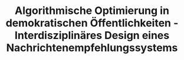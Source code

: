 ---
id: "interdisz-nes" # nochmal überlegen
method: "Seminar"
institution: "Fakultät für Wirtschafts- und Sozialwissenschaften"
title: "Algorithmische Optimierung in demokratischen Öffentlichkeiten - Interdisziplinäres Design eines Nachrichtenempfehlungssystems"
title_project: 
title_short: "Interdisziplinäres NES"
period: "Apr 22 ­­- Mar 23 (12 months)"
foerderlinie: "Fachspezifische Data Literacy"
round: "1"
filter: "1"
lecture2go:
uhh_url: "https://www.hcl.uni-hamburg.de/ddlitlab/data-literacy-lehrlabor/erste-foerderrunde/08-interdisz-nes.html"
contributors: "Laura Laugwitz, Nadja Schaetz"
quote: "Politische Aushandlungsprozesse finden in demokratischen Öffentlichkeiten unter anderem über journalistische Strukturen statt. Redaktionelle Normen spielen für die Distribution von Nachrichten eine wichtige Rolle, wenngleich sie durch die Digitalisierungsprozesse vermehrt automatisiert stattfindet."
text: |
    ## Ausrichtung des Seminars

    Das Seminar richtete sich an Studierende der Kommunikationswissenschaft und der Informatik. Dabei ergänzten sich die kommunikationswissenschaftlichen und technischen Perspektiven der Studierenden. Neben den unterschiedlichen Perspektiven auf den Umgang mit Daten bringen die beiden Fachdisziplinen auch unterschiedliche Lernsozialisationen mit. Informatikstudierende lernen zumeist lösungs- und ergebnisorientiert, während Studierende der Sozialwissenschaften eher an komplexen Kontexten und Strukturen ansetzen und aus diesen Konsequenzen für Individuen und Gesellschaft herleiten. Diese unterschiedlichen Lernsozialisationen stellen eine Herausforderung für interdisziplinäres Lernen dar, zeigen aber auch die Notwendigkeit interdisziplinärer Projekte auf. Durch den Austausch konnten Datenpraktiken des eigenen Faches kritisch reflektiert werden. Inhaltlich wurden kommunikationswissenschaftliche Erklärungen für Mediennutzung und -wirkung behandelt, aber auch anwendungsspezifische, technische Herausforderungen betrachtet.

    Die Sitzungen des Seminars wurden in vier Themenblöcke unterteilt: Datenbasis Artikel, Datenbasis Userverhalten, Empfehlungslogiken sowie Distribution und Darstellung. Jeder dieser Themenblöcke bestand aus je einer Sitzung zu den spezifischen Perspektiven der Informatik und Kommunikationswissenschaft. In jeweils einer dritten Sitzung wurden diese Perspektiven zusammengeführt und auf die Praxis übertragen.

    ## Rückblick und Ergebnisse

    Studierende im Lehrprojekt verstehen nun die Funktionen eines Nachrichtenempfehlungssystems. Auch nicht‐technische Studierende konnten Kenntnisse im Umgang mit unstrukturierten Textdaten und Verhaltensdaten auf Nachrichtenwebseiten erlangen. Studierende verstehen ebenfalls die Rolle von Nachrichtenempfehlungssystemen in demokratischen Gesellschaften. Die Auseinandersetzung mit diesen Themen erfolgte größtenteils über theoretische und empirische Texte aus der Kommunikationswissenschaft, aber auch kritische Beiträge aus anderen sozialwissenschaftlichen Disziplinen trugen dazu bei. Durch kontinuierlichen Austausch untereinander und mit den Lehrenden sind die Studierenden nun in der Lage, unterschiedliche Forschungsperspektiven auf das Thema zu vereinen. Darüber hinaus entwickelten die Studierenden mithilfe von Wireframes in Kleingruppen Prototypen für ein Nachrichtenempfehlungssystem. Hier konnten sie ihr Wissen in Praxis umsetzen, und dabei auch eine Form von Konzeptionierung kennenlernen, die vor allem in der Kommunikationswissenschaft selten vermittelt wird. Gerade im Kontext der wachsenden technischen Anforderungen an Berufe im Journalismus sind dies Fähigkeiten, mit denen sich die Studierenden während und nach dem Studienabschluss hervorheben können. Durch den interdisziplinären Austausch über das Semester hinweg, haben die Studierenden auch ein besseres Verständnis für Epistemologien und Vokabular ihrer eigenen und anderer Fächer erlangt.

    Projektbasiertes Lernen, in dem Studierende ein Problem aus der realen Welt lösen sollen, zum Beispiel die Entwicklung eines Nachrichtenempfehlungssystems, konnte den Studierenden helfen, kritisches Denken und Fähigkeiten zur Problemlösung zu entwickeln und praktische Erfahrungen in diesen Bereich zu sammeln. Dieses Format soll für zukünftige Kurse verwendet werden, um Studierenden die Breite von Problemlösungen zu diesen Projekten aufzuzeigen.

    ## Tipps von Lehrenden für Lehrende

    Aktivitäten wie Diskussionen, Gruppenarbeit, Expert*innen‐Interviews und Warm‐Ups haben sich bewährt. Hybrider Unterricht als Format ist hilfreich, um Studierenden das Lernen in unterschiedlichen Lebensrealitätten zu ermöglichen. Außerdem wird der Einsatz von Co‐Teaching empfohlen, damit Lehrkräfte selbst direkt von der Praxis anderer protieren können. Innerhalb der Lehrveranstaltungen bieten sich sowohl digitale als auch analoge Werkzeuge (Quizzes, Flipcharts, Tafelbilder, Diskussionsdokumente, ...) an, um Gruppenarbeiten und Dikussionen strukturiert zu begleiten.

image: "https://www.hcl.uni-hamburg.de/18800260/projektfoto-f909d2a4a17833c89da277bd27e648b327a6bedb.jpg"
image_credit: "Gül Isik / pexels"
link_external:
stine: "WiSe 2022/23:  Seminar https://www.stine.uni-hamburg.de/scripts/mgrqispi.dll?APPNAME=CampusNet&PRGNAME=COURSEDETAILS&ARGUMENTS=-N000000000000001,-N000605,-N0,-N383163373165921,-N383163373139922,-N0,-N0,-N3,-A3WPCHSKMRf5mRgRUYqoz7fwexqaZmSLExdZYWM5T3uHBHByAYSA8fj5gRdewmN6QvNPzcQp6RDFZPBooWQoKfNP7CuDNPqWLmzUzOImqPYwYfDZExqHaQuLMed9-vYG3ff5BeuaACfwlxqo3cdovmQ53efmZvuWsPBwzcqLNYWRXHu7ZvzHmeMRQcWKlOYHaHMPPHDm37ZPxWzGAYSaNCuPl7tZjHq5QmB7NRSR8xqAFxg55CfN-v-n6fjmeHzUIQj5EVooKHzPEeWp6OZHvcdmAWUPucU5eOSHvcgLlYfftWQHTQSeF7dGwvzWTcBLjOIWPcBNAWZLMcolZ4Mm0QDHafjKEx-5U7gHHWYndPSmTQQoavqa9PNWUPYZfWfANfDKjvZeZxqGvVNoAHWUL4MRmPdoYxdLgHqcj4YPkejmPfIpMxdAhvMPLQW5NOoHU3omWcfLjOfNNvMRYmuaFQzm7PgiwfZmzOSRNVUHefMoyrqw67QpExUWg7uLWmoHSOZVtRqHtvUeZcjLFPYP73SAUHjRUOYoXOYatxfwXQBwzR-DFWNVFcB6kQNNtHBLvVYAWvdGfR-mNxZpVRDPkRfD64foBrMmj3YKTRqZ8fqK-VMpDvU5keDwvxoUxmBH0xqWX4MDAVSpYmBofPjFAOqZxcWLzWYHePMHWPSAFxMlj4uPu7DWzRq6SWMmlfd6BxYU67WW3xfP9PdGNxfKB7NHD7qRxPzUERMBdvdf-VgLgONWVmNVF4YAL4QR3Pf66"
---
